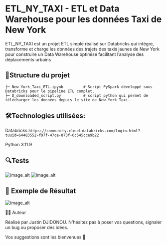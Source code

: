 # ETL_NY_TAXI - ETL et Data Warehouse pour les données Taxi de New York

ETL_NY_TAXI est un projet ETL simple réalisé sur Databricks qui intègre, transforme et charge les données des trajets des taxis jaunes de New York pour construire un Data Warehouse optimisé facilitant l’analyse des déplacements urbains


## 📂Structure du projet
```ETL_NY_TAXI/
├─ New York_Taxi_ETL.ipynb         # Script PySpark développé sous Databricks pour le pipeline ETL complet.
├─ D_downloaded_script.py          # script python qui permet de télécharger les données depuis le site de New-York Taxi.
```


## 🛠️Technologies utilisées:
 Databricks 
```https://community.cloud.databricks.com/login.html?tuuid=64483552-f97f-47ce-873f-6c545cce9b22```

Python 3.11.9



## 🔍Tests
![image_alt](https://github.com/dj536/ETL_NY_TAXI/blob/main/images/etl1.jpg)
![image_alt](https://github.com/dj536/ETL_NY_TAXI/blob/main/images/etl2.jpg)
 


## 🧪 Exemple de Résultat
![image_alt](https://github.com/dj536/ETL_NY_TAXI/blob/main/images/etl3.png)



👨‍💻 Auteur

Réalisé par Justin DJIDONOU. N'hésitez pas à poser vos questions, signaler un bug ou proposer des idées.

Vos suggestions sont les bienvenues 🙂

